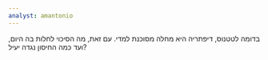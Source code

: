 ```yaml
---
analyst: amantonio
---
```


בדומה לטטנוס, דיפתריה היא מחלה מסוכנת למדי. עם זאת, מה הסיכוי לחלות בה היום, ועד כמה החיסון נגדה יעיל?
